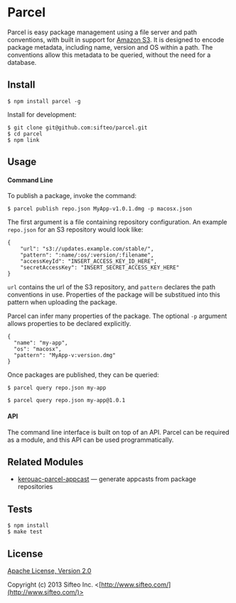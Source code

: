 # Parcel

Parcel is easy package management using a file server and path conventions, with
built in support for [Amazon S3](http://aws.amazon.com/s3/).  It is designed to
encode package metadata, including name, version and OS within a path.  The
conventions allow this metadata to be queried, without the need for a database.

## Install

    $ npm install parcel -g

Install for development:

    $ git clone git@github.com:sifteo/parcel.git
    $ cd parcel
    $ npm link

## Usage

#### Command Line

To publish a package, invoke the command:

    $ parcel publish repo.json MyApp-v1.0.1.dmg -p macosx.json
    
The first argument is a file containing repository configuration.  An example
`repo.json` for an S3 repository would look like:

    {
        "url": "s3://updates.example.com/stable/",
        "pattern": ":name/:os/:version/:filename",
        "accessKeyId": "INSERT_ACCESS_KEY_ID_HERE",
        "secretAccessKey": "INSERT_SECRET_ACCESS_KEY_HERE"
    }

`url` contains the url of the S3 repository, and `pattern` declares the path
conventions in use.  Properties of the package will be substitued into this
pattern when uploading the package.

Parcel can infer many properties of the package.  The optional `-p` argument
allows properties to be declared explicitly.

    {
      "name": "my-app",
      "os": "macosx",
      "pattern": "MyApp-v:version.dmg"
    }

Once packages are published, they can be queried:

    $ parcel query repo.json my-app
    
    $ parcel query repo.json my-app@1.0.1
    
#### API

The command line interface is built on top of an API.  Parcel can be required
as a module, and this API can be used programmatically.

## Related Modules

- [kerouac-parcel-appcast](https://github.com/sifteo/kerouac-parcel-appcast)  — generate appcasts from package repositories

## Tests

    $ npm install
    $ make test

## License

[Apache License, Version 2.0](http://opensource.org/licenses/Apache-2.0)

Copyright (c) 2013 Sifteo Inc. <[http://www.sifteo.com/](http://www.sifteo.com/)>
